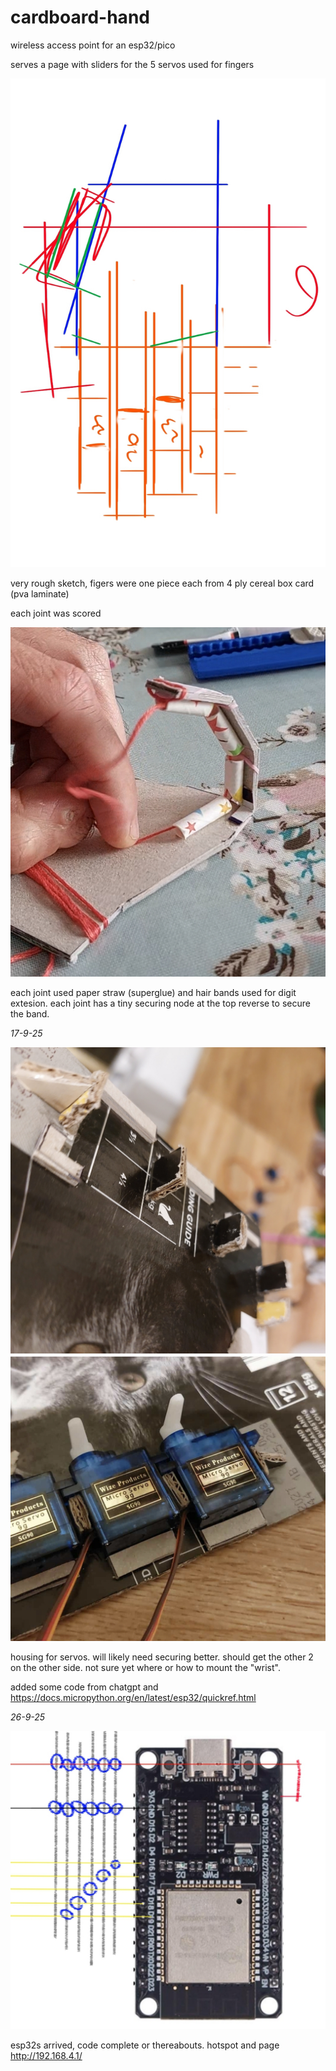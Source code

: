 # cardboard-hand

wireless access point for an esp32/pico

serves a page with sliders for the 5 servos used for fingers

![construction pic](./images/sketch.jpg)

very rough sketch, figers were one piece each from 4 ply cereal box card (pva laminate)

each joint was scored

![construction pic](./images/hand.jpg)

each joint used paper straw (superglue) and hair bands used for digit extesion. each joint has a tiny securing node at the top reverse to secure the band.

_17-9-25_

![construction pic](./images/holder.jpg)
![construction pic](./images/inplace.jpg)

housing for servos. will likely need securing better. should get the other 2 on the other side. not sure yet where or how to mount the "wrist".

added some code from chatgpt and https://docs.micropython.org/en/latest/esp32/quickref.html

_26-9-25_

![construction pic](./images/hand-circuit.jpg)

esp32s arrived, code complete or thereabouts. hotspot and page http://192.168.4.1/

